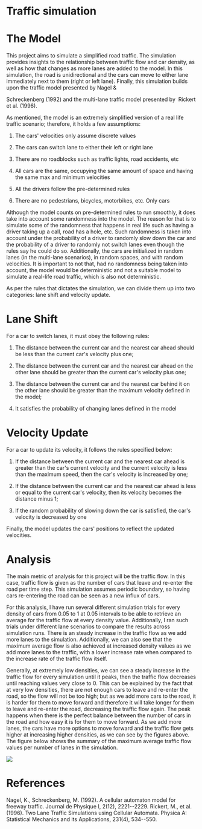 
# Traffic simulation


# The Model

This project aims to simulate a simplified road traffic. The simulation provides insights to the relationship between traffic flow and car density, as well as how that changes as more lanes are added to the model. In this simulation, the road is unidirectional and the cars can move to either lane immediately next to them (right or left lane). Finally, this simulation builds upon the traffic model presented by Nagel &

Schreckenberg (1992) and the multi-lane traffic model presented by  Rickert et al. (1996).

As mentioned, the model is an extremely simplified version of a real life traffic scenario; therefore, it holds a few assumptions:

1.  The cars' velocities only assume discrete values

2.  The cars can switch lane to either their left or right lane

3.  There are no roadblocks such as traffic lights, road accidents, etc

4.  All cars are the same, occupying the same amount of space and having the same max and minimum velocities

5.  All the drivers follow the pre-determined rules

6.  There are no pedestrians, bicycles, motorbikes, etc. Only cars

Although the model counts on pre-determined rules to run smoothly, it does take into account some randomness into the model. The reason for that is to simulate some of the randomness that happens in real life such as having a driver taking up a call, road has a hole, etc. Such randomness is taken into account under the probability of a driver to randomly slow down the car and the probability of a driver to randomly not switch lanes even though the rules say he could do so. Additionally, the cars are initialized in random lanes (in the multi-lane scenarios), in random spaces, and with random velocities. It is important to not that, had no randomness being taken into account, the model would be deterministic and not a suitable model to simulate a real-life road traffic, which is also not deterministic.

As per the rules that dictates the simulation, we can divide them up into two categories: lane shift and velocity update.

# Lane Shift

For a car to switch lanes, it must obey the following rules:

1.  The distance between the current car and the nearest car ahead should be less than the current car's velocity plus one;

2.  The distance between the current car and the nearest car ahead on the other lane should be greater than the current car's velocity plus one;

3.  The distance between the current car and the nearest car behind it on the other lane should be greater than the maximum velocity defined in the model;

4.  It satisfies the probability of changing lanes defined in the model

# Velocity Update

For a car to update its velocity, it follows the rules specified below:

1.  If the distance between the current car and the nearest car ahead is greater than the car's current velocity and the current velocity is less than the maximum speed, then the car's velocity is increased by one;

2.  If the distance between the current car and the nearest car ahead is less or equal to the current car's velocity, then its velocity becomes the distance minus 1;

3.  If the random probability of slowing down the car is satisfied, the car's velocity is decreased by one

Finally, the model updates the cars' positions to reflect the updated velocities.

# Analysis

The main metric of analysis for this project will be the traffic flow. In this case, traffic flow is given as the number of cars that leave and re-enter the road per time step. This simulation assumes periodic boundary, so having cars re-entering the road can be seen as a new influx of cars. 

For this analysis, I have run several different simulation trials for every density of cars from 0.05 to 1 at 0.05 intervals to be able to retrieve an average for the traffic flow at every density value. Additionally, I ran such trials under different lane scenarios to compare the results across simulation runs. There is an steady increase in the traffic flow as we add more lanes to the simulation. Additionally, we can also see that the maximum average flow is also achieved at increased density values as we add more lanes to the traffic, with a lower increase rate when compared to the increase rate of the traffic flow itself.

Generally, at extremely low densities, we can see a steady increase in the traffic flow for every simulation until it peaks, then the traffic flow decreases until reaching values very close to 0. This can be explained by the fact that at very low densities, there are not enough cars to leave and re-enter the road, so the flow will not be too high; but as we add more cars to the road, it is harder for them to move forward and therefore it will take longer for them to leave and re-enter the road, decreasing the traffic flow again. The peak happens when there is the perfect balance between the number of cars in the road and how easy it is for them to move forward. As we add more lanes, the cars have more options to move forward and the traffic flow gets higher at increasing higher densities, as we can see by the figures above. The figure below shows the summary of the maximum average traffic flow values per number of lanes in the simulation.

![](https://lh6.googleusercontent.com/Xc8cbKGJ27jj9uefeaVidh4Hu4J_Ng5f3QtJcul4KhHiRliWgOM67r_FDxa95pZ5c1kVLAIqbiVmqQyJGWLqaFgpvCNLd9GUq9Nxv5rnfW6pFUncmhDgSjlp7R2sswsAk5bnea4T)

# References

Nagel, K., Schreckenberg, M. (1992). A cellular automaton model for freeway traffic. Journal de Physique I, 2(12), 2221--2229.
Rickert, M., et al. (1996). Two Lane Traffic Simulations using Cellular Automata. Physica A: Statistical Mechanics and its Applications, 231(4), 534--550. 

